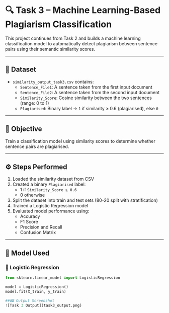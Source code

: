 # 🔍 Task 3 – Machine Learning-Based Plagiarism Classification

This project continues from Task 2 and builds a machine learning classification model to automatically detect plagiarism between sentence pairs using their semantic similarity scores.

---

## 📁 Dataset

- `similarity_output_task3.csv` contains:
  - `Sentence_File1`: A sentence taken from the first input document
  - `Sentence_File2`: A sentence taken from the second input document
  - `Similarity_Score`: Cosine similarity between the two sentences (range: 0 to 1)
  - `Plagiarised`: Binary label → `1` if similarity ≥ 0.6 (plagiarised), else `0`

---

## 🎯 Objective

Train a classification model using similarity scores to determine whether sentence pairs are plagiarised.

---

## ⚙️ Steps Performed

1. Loaded the similarity dataset from CSV  
2. Created a binary `Plagiarised` label:
   - 1 if `Similarity_Score ≥ 0.6`
   - 0 otherwise  
3. Split the dataset into train and test sets (80-20 split with stratification)
4. Trained a Logistic Regression model
5. Evaluated model performance using:
   - Accuracy
   - F1 Score
   - Precision and Recall
   - Confusion Matrix

---

## 🤖 Model Used

### 🔹 Logistic Regression

```python
from sklearn.linear_model import LogisticRegression

model = LogisticRegression()
model.fit(X_train, y_train)

##🖼️ Output Screenshot
![Task 3 Output](task3_output.png)

